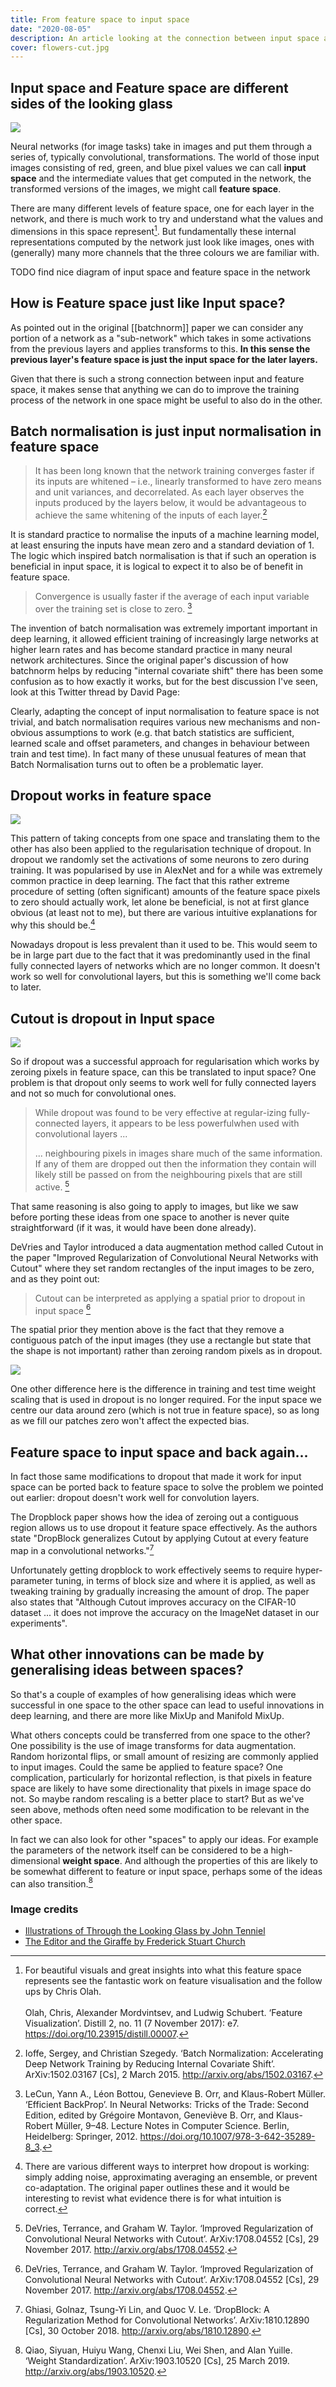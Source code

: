```yaml
---
title: From feature space to input space
date: "2020-08-05"
description: An article looking at the connection between input space and feature space in deep neural networks and how various novel methods have been invented by generalising techniques between the two.
cover: flowers-cut.jpg
---
```


## Input space and Feature space are different sides of the looking glass

![](ext-alice1.jpg)

Neural networks (for image tasks) take in images and put them through a series of, typically convolutional, transformations. The world of those input images consisting of red, green, and blue pixel values we can call **input space** and the intermediate values that get computed in the network, the transformed versions of the images, we might call **feature space**.

There are many different levels of feature space, one for each layer in the network, and there is much work to try and understand what the values and dimensions in this space represent[^feature-vis]. But fundamentally these internal representations computed by the network just look like images, ones with (generally) many more channels that the three colours we are familiar with.

TODO find nice diagram of input space and feature space in the network

## How is Feature space just like Input space?

As pointed out in the original [[batchnorm]] paper we can consider any portion of a network as a "sub-network" which takes in some activations from the previous layers and applies transforms to this. **In this sense the previous layer's feature space is just the input space for the later layers.**

Given that there is such a strong connection between input and feature space, it makes sense that anything we can do to improve the training process of the network in one space might be useful to also do in the other.

## Batch normalisation is just input normalisation in feature space

> It has been  long  known that the network training converges faster if its inputs are whitened – i.e., linearly transformed to have zero means and unit variances, and decorrelated. As each layer observes the inputs produced by the layers below, it would be advantageous to achieve the same whitening of the inputs of each layer.[^ioffe2015batch]

It is standard practice to normalise the inputs of a machine learning model, at least ensuring the inputs have mean zero and a standard deviation of 1. The logic which inspired batch normalisation is that if such an operation is beneficial in input space, it is logical to expect it to also be of benefit in feature space.

> Convergence is usually faster if the average of each input variable over the training set is close to zero. [^lecun-backprop]

The invention of batch normalisation was extremely important important in deep learning, it allowed efficient training of increasingly large networks at higher learn rates and has become standard practice in many neural network architectures. Since the original paper's discussion of how batchnorm helps by reducing "internal covariate shift" there has been some confusion as to how exactly it works, but for the best discussion I've seen, look at this Twitter thread by David Page:

<Tweet tweetLink="dcpage3/status/1171867587417952260" />

Clearly, adapting the concept of input normalisation to feature space is not trivial, and batch normalisation requires various new mechanisms and non-obvious assumptions to work (e.g. that batch statistics are sufficient, learned scale and offset parameters, and changes in behaviour between train and test time). In fact many of these unusual features of mean that Batch Normalisation turns out to often be a problematic layer.

## Dropout works in feature space

![](ext-alice2.jpg)

This pattern of taking concepts from one space and translating them to the other has also been applied to the regularisation technique of dropout. In dropout we randomly set the activations of some neurons to zero during training. It was popularised by use in AlexNet and for a while was extremely common practice in deep learning. The fact that this rather extreme procedure of setting (often significant) amounts of the feature space pixels to zero should actually work, let alone be beneficial, is not at first glance obvious (at least not to me), but there are various intuitive explanations for why this should be.[^thinking-about-dropout]

Nowadays dropout is less prevalent than it used to be. This would seem to be in large part due to the fact that it was predominantly used in the final fully connected layers of networks which are no longer common. It doesn't work so well for convolutional layers, but this is something we'll come back to later.

## Cutout is dropout in Input space

![](ext-scissors.jpg)

So if dropout was a successful approach for regularisation which works by zeroing pixels in feature space, can this be translated to input space? One problem is that dropout only seems to work well for fully connected layers and not so much for convolutional ones. 

> While dropout was found to be very effective at regular-izing fully-connected layers, it appears to be less powerfulwhen used with convolutional layers ...
>
> ... neighbouring pixels in images share much of the same information.  If any of them are dropped out then the information they contain will likely still be passed on from the neighbouring pixels that are still active. [^cutout]

That same reasoning is also going to apply to images, but like we saw before porting these ideas from one space to another is never quite straightforward (if it was, it would have been done already).

DeVries and Taylor introduced a data augmentation method called Cutout in the paper "Improved Regularization of Convolutional Neural Networks with Cutout" where they set random rectangles of the input images to be zero, and as they point out:

> Cutout can be interpreted as applying a spatial prior to dropout in input space [^cutout]
    
The spatial prior they mention above is the fact that they remove a contiguous patch of the input images (they use a rectangle but state that the shape is not important) rather than zeroing random pixels as in dropout.

![](flowers-cut.jpg)

One other difference here is the difference in training and test time weight scaling that is used in dropout is no longer required. For the input space we centre our data around zero (which is not true in feature space), so as long as we fill our patches zero won't affect the expected bias.

## Feature space to input space and back again...

In fact those same modifications to dropout that made it work for input space can be ported back to feature space to solve the problem we pointed out earlier: dropout doesn't work well for convolution layers.

The Dropblock paper shows how the idea of zeroing out a contiguous region allows us to use dropout it feature space effectively. As the authors state "DropBlock generalizes Cutout by applying Cutout at every feature map in a convolutional networks."[^dropblock]

Unfortunately getting dropblock to work effectively seems to require hyper-parameter tuning, in terms of block size and where it is applied, as well as tweaking training by gradually increasing the amount of drop. The paper also states that "Although Cutout improves accuracy on the CIFAR-10 dataset ... it does not improve the accuracy on the ImageNet dataset in our experiments".

## What other innovations can be made by generalising ideas between spaces?

So that's a couple of examples of how generalising ideas which were successful in one space to the other space can lead to useful innovations in deep learning, and there are more like MixUp and Manifold MixUp.

What others concepts could be transferred from one space to the other? One possibility is the use of image transforms for data augmentation. Random horizontal flips, or small amount of resizing are commonly applied to input images. Could the same be applied to feature space? One complication, particularly for horizontal reflection, is that pixels in feature space are likely to have some directionality that pixels in image space do not. So maybe random rescaling is a better place to start? But as we've seen above, methods often need some modification to be relevant in the other space.

In fact we can also look for other "spaces" to apply our ideas. For example the parameters of the network itself can be considered to be a high-dimensional **weight space**. And although the properties of this are likely to be somewhat different to feature or input space, perhaps some of the ideas can also transition.[^weight-standardisation]


### Image credits

- [Illustrations of Through the Looking Glass by John Tenniel](https://commons.wikimedia.org/wiki/Category:John_Tenniel%27s_illustrations_of_Through_the_Looking-Glass_and_What_Alice_Found_There)
- [The Editor and the Giraffe by Frederick Stuart Church](https://www.si.edu/object/editor-and-giraffe:chndm_1938-57-1070-184)

[^feature-vis]: For beautiful visuals and great insights into what this feature space represents see the fantastic work on feature visualisation and the follow ups by Chris Olah. <br /><br /> Olah, Chris, Alexander Mordvintsev, and Ludwig Schubert. ‘Feature Visualization’. Distill 2, no. 11 (7 November 2017): e7. https://doi.org/10.23915/distill.00007.

[^ioffe2015batch]: Ioffe, Sergey, and Christian Szegedy. ‘Batch Normalization: Accelerating Deep Network Training by Reducing Internal Covariate Shift’. ArXiv:1502.03167 [Cs], 2 March 2015. http://arxiv.org/abs/1502.03167.

[^cutout]: DeVries, Terrance, and Graham W. Taylor. ‘Improved Regularization of Convolutional Neural Networks with Cutout’. ArXiv:1708.04552 [Cs], 29 November 2017. http://arxiv.org/abs/1708.04552.

[^thinking-about-dropout]: There are various different ways to interpret how dropout is working: simply adding noise, approximating averaging an ensemble, or prevent co-adaptation. The original paper outlines these and it would be interesting to revist what evidence there is for what intuition is correct.

[^lecun-backprop]: LeCun, Yann A., Léon Bottou, Genevieve B. Orr, and Klaus-Robert Müller. ‘Efficient BackProp’. In Neural Networks: Tricks of the Trade: Second Edition, edited by Grégoire Montavon, Geneviève B. Orr, and Klaus-Robert Müller, 9–48. Lecture Notes in Computer Science. Berlin, Heidelberg: Springer, 2012. https://doi.org/10.1007/978-3-642-35289-8_3.

[^dropblock]: Ghiasi, Golnaz, Tsung-Yi Lin, and Quoc V. Le. ‘DropBlock: A Regularization Method for Convolutional Networks’. ArXiv:1810.12890 [Cs], 30 October 2018. http://arxiv.org/abs/1810.12890.

[^weight-standardisation]: Qiao, Siyuan, Huiyu Wang, Chenxi Liu, Wei Shen, and Alan Yuille. ‘Weight Standardization’. ArXiv:1903.10520 [Cs], 25 March 2019. http://arxiv.org/abs/1903.10520.

